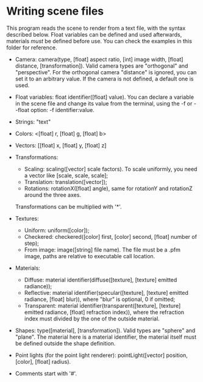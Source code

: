 # Writing scene files

This program reads the scene to render from a text file, with the syntax described below. Float variables can be defined and used afterwards, materials _must_ be defined before use. You can check the examples in this folder for reference.

- Camera: camera(type, [float] aspect ratio, [int] image width, [float] distance, [transformation]). Valid camera types are "orthogonal" and "perspective". For the orthogonal camera "distance" is ignored, you can set it to an arbitrary value. If the camera is not defined, a default one is used.
- Float variables: float identifier([float] value). You can declare a variable in the scene file and change its value from the terminal, using the -f or --float option: -f identifier:value.
- Strings: "text"
- Colors: <[float] r, [float] g, [float] b>
- Vectors: [[float] x, [float] y, [float] z]
- Transformations:
    - Scaling: scaling([vector] scale factors). To scale uniformly, you need a vector like [scale, scale, scale];
    - Translation: translation([vector]);
    - Rotations: rotationX([float] angle), same for rotationY and rotationZ around the three axes.

    Transformations can be multiplied with '*'.
- Textures:
    - Uniform: uniform([color]);
    - Checkered: checkered([color] first, [color] second, [float] number of step);
    - From image: image([string] file name). The file must be a .pfm image, paths are relative to executable call location.
- Materials:
    - Diffuse: material identifier(diffuse([texture], [texture] emitted radiance));
    - Reflective: material identifier(specular([texture], [texture] emitted radiance, [float] blur)), where "blur" is optional, 0 if omitted;
    - Transparent: material identifier(transparent([texture], [texture] emitted radiance, [float] refraction index)), where the refraction index must divided by the one of the outside material.
- Shapes: type([material], [transformation]). Valid types are "sphere" and "plane". The material here is a material identifier, the material itself must be defined outside the shape definition.
- Point lights (for the point light renderer): pointLight([vector] position, [color], [float] radius).
- Comments start with '#'.